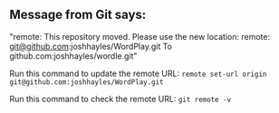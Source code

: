 ## Message from Git says: 
"remote: This repository moved. Please use the new location:
remote: git@github.com:joshhayles/WordPlay.git
To github.com:joshhayles/wordle.git"

Run this command to update the remote URL:
`remote set-url origin git@github.com:joshhayles/WordPlay.git`

Run this command to check the remote URL:
`git remote -v`